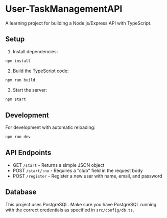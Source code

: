 # User-TaskManagementAPI

A learning project for building a Node.js/Express API with TypeScript.

## Setup

1. Install dependencies:

```bash
npm install
```

2. Build the TypeScript code:

```bash
npm run build
```

3. Start the server:

```bash
npm start
```

## Development

For development with automatic reloading:

```bash
npm run dev
```

## API Endpoints

- GET `/start` - Returns a simple JSON object
- POST `/start/:no` - Requires a "club" field in the request body
- POST `/register` - Register a new user with name, email, and password

## Database

This project uses PostgreSQL. Make sure you have PostgreSQL running with the correct credentials as specified in `src/config/db.ts`.
